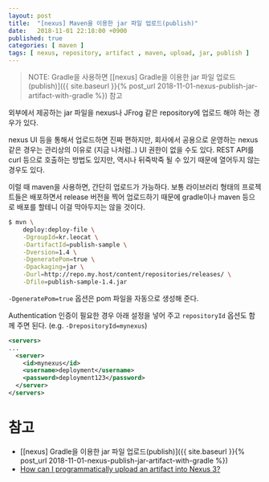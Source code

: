 ```yaml
---
layout: post
title:  "[nexus] Maven을 이용한 jar 파일 업로드(publish)"
date:   2018-11-01 22:18:00 +0900
published: true
categories: [ maven ]
tags: [ nexus, repository, artifact , maven, upload, jar, publish ]
---
```


> NOTE: Gradle을 사용하면 [[nexus] Gradle을 이용한 jar 파일 업로드(publish)]({{ site.baseurl }}{% post_url 2018-11-01-nexus-publish-jar-artifact-with-gradle %}) 참고

외부에서 제공하는 jar 파일을 nexus나 JFrog 같은 repository에 업로드 해야 하는 경우가 있다.

nexus UI 등을 통해서 업로드하면 진짜 편하지만, 회사에서 공용으로 운영하는 nexus 같은 경우는 관리상의 이유로 (지금 나처럼..) UI 권한이 없을 수도 있다. REST API를 curl 등으로 호출하는 방법도 있지만, 역시나 뒤죽박죽 될 수 있기 때문에 열어두지 않는 경우도 있다.

이럴 때 maven을 사용하면, 간단히 업로드가 가능하다. 보통 라이브러리 형태의 프로젝트들은 배포하면서 release 버전을 찍어 업로드하기 때문에 gradle이나 maven 등으로 배포를 할테니 이걸 막아두지는 않을 것이다.

```bash
$ mvn \
    deploy:deploy-file \
    -DgroupId=kr.leocat \
    -DartifactId=publish-sample \
    -Dversion=1.4 \
    -DgeneratePom=true \
    -Dpackaging=jar \
    -Durl=http://repo.my.host/content/repositories/releases/ \
    -Dfile=publish-sample-1.4.jar
```

`-DgeneratePom=true` 옵션은 pom 파일을 자동으로 생성해 준다.

Authentication
인증이 필요한 경우 아래 설정을 넣어 주고 `repositoryId` 옵션도 함께 주면 된다. (e.g. `-DrepositoryId=mynexus`)

```xml
<servers>
...
  <server>
    <id>mynexus</id>
    <username>deployment</username>
    <password>deployment123</password>
  </server>
</servers>
```


# 참고

- [[nexus] Gradle을 이용한 jar 파일 업로드(publish)]({{ site.baseurl }}{% post_url 2018-11-01-nexus-publish-jar-artifact-with-gradle %})
- [How can I programmatically upload an artifact into Nexus 3?](https://support.sonatype.com/hc/en-us/articles/115006744008-How-can-I-programmatically-upload-an-artifact-into-Nexus-3-)
